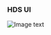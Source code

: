 ### HDS UI

![Image text](http://192.168.188.100:3000/feng.ding/hds_localization_ui/src/branch/master/imgs/shot.png)
